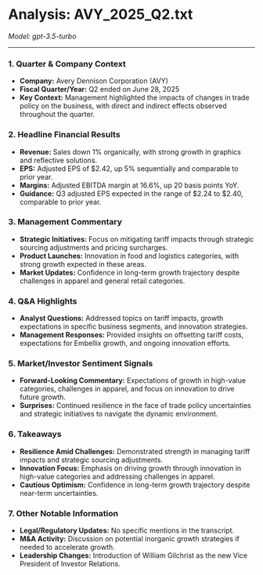 # Analysis: AVY_2025_Q2.txt

*Model: gpt-3.5-turbo*

---

### 1. Quarter & Company Context
- **Company:** Avery Dennison Corporation (AVY)
- **Fiscal Quarter/Year:** Q2 ended on June 28, 2025
- **Key Context:** Management highlighted the impacts of changes in trade policy on the business, with direct and indirect effects observed throughout the quarter.

### 2. Headline Financial Results
- **Revenue:** Sales down 1% organically, with strong growth in graphics and reflective solutions.
- **EPS:** Adjusted EPS of $2.42, up 5% sequentially and comparable to prior year.
- **Margins:** Adjusted EBITDA margin at 16.6%, up 20 basis points YoY.
- **Guidance:** Q3 adjusted EPS expected in the range of $2.24 to $2.40, comparable to prior year.

### 3. Management Commentary
- **Strategic Initiatives:** Focus on mitigating tariff impacts through strategic sourcing adjustments and pricing surcharges.
- **Product Launches:** Innovation in food and logistics categories, with strong growth expected in these areas.
- **Market Updates:** Confidence in long-term growth trajectory despite challenges in apparel and general retail categories.

### 4. Q&A Highlights
- **Analyst Questions:** Addressed topics on tariff impacts, growth expectations in specific business segments, and innovation strategies.
- **Management Responses:** Provided insights on offsetting tariff costs, expectations for Embellix growth, and ongoing innovation efforts.

### 5. Market/Investor Sentiment Signals
- **Forward-Looking Commentary:** Expectations of growth in high-value categories, challenges in apparel, and focus on innovation to drive future growth.
- **Surprises:** Continued resilience in the face of trade policy uncertainties and strategic initiatives to navigate the dynamic environment.

### 6. Takeaways
- **Resilience Amid Challenges:** Demonstrated strength in managing tariff impacts and strategic sourcing adjustments.
- **Innovation Focus:** Emphasis on driving growth through innovation in high-value categories and addressing challenges in apparel.
- **Cautious Optimism:** Confidence in long-term growth trajectory despite near-term uncertainties.

### 7. Other Notable Information
- **Legal/Regulatory Updates:** No specific mentions in the transcript.
- **M&A Activity:** Discussion on potential inorganic growth strategies if needed to accelerate growth.
- **Leadership Changes:** Introduction of William Gilchrist as the new Vice President of Investor Relations.